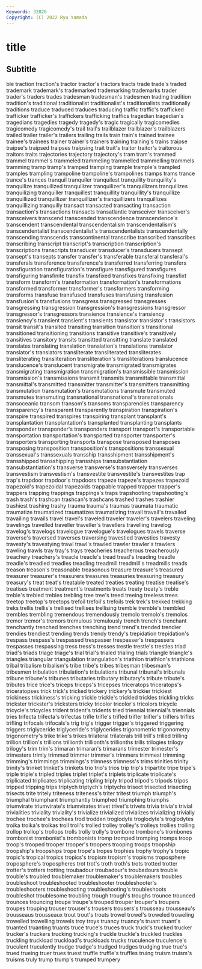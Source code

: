 ```yaml
---
Keywords: 32026
Copyright: (C) 2022 Ryu Yamada
---
```



# title

## Subtitle
ble traction traction's tractor tractor's tractors tracts trade trade's
traded trademark trademark's trademarked trademarking trademarks trader trader's traders trades
tradesman tradesman's tradesmen trading tradition tradition's traditional traditionalist traditionalist's traditionalists
traditionally traditions traduce traduced traduces traducing traffic traffic's trafficked trafficker
trafficker's traffickers trafficking traffics tragedian tragedian's tragedians tragedies tragedy tragedy's
tragic tragically tragicomedies tragicomedy tragicomedy's trail trail's trailblazer trailblazer's trailblazers
trailed trailer trailer's trailers trailing trails train train's trained trainee
trainee's trainees trainer trainer's trainers training training's trains traipse traipse's
traipsed traipses traipsing trait trait's traitor traitor's traitorous traitors traits
trajectories trajectory trajectory's tram tram's trammed trammel trammel's trammeled trammeling
trammelled trammelling trammels tramming tramp tramp's tramped tramping trample trample's
trampled tramples trampling trampoline trampoline's trampolines tramps trams trance trance's
trances tranquil tranquiler tranquilest tranquility tranquility's tranquilize tranquilized tranquilizer tranquilizer's
tranquilizers tranquilizes tranquilizing tranquiller tranquillest tranquillity tranquillity's tranquillize tranquillized tranquillizer
tranquillizer's tranquillizers tranquillizes tranquillizing tranquilly transact transacted transacting transaction transaction's
transactions transacts transatlantic transceiver transceiver's transceivers transcend transcended transcendence transcendence's
transcendent transcendental transcendentalism transcendentalism's transcendentalist transcendentalist's transcendentalists transcendentally transcending transcends
transcontinental transcribe transcribed transcribes transcribing transcript transcript's transcription transcription's transcriptions
transcripts transducer transducer's transducers transept transept's transepts transfer transfer's transferable
transferal transferal's transferals transference transference's transferred transferring transfers transfiguration transfiguration's
transfigure transfigured transfigures transfiguring transfinite transfix transfixed transfixes transfixing transfixt
transform transform's transformation transformation's transformations transformed transformer transformer's transformers transforming
transforms transfuse transfused transfuses transfusing transfusion transfusion's transfusions transgress transgressed
transgresses transgressing transgression transgression's transgressions transgressor transgressor's transgressors transience transience's
transiency transiency's transient transient's transients transistor transistor's transistors transit transit's
transited transiting transition transition's transitional transitioned transitioning transitions transitive transitive's
transitively transitives transitory transits transitted transitting translate translated translates translating
translation translation's translations translator translator's translators transliterate transliterated transliterates transliterating
transliteration transliteration's transliterations translucence translucence's translucent transmigrate transmigrated transmigrates transmigrating
transmigration transmigration's transmissible transmission transmission's transmissions transmit transmits transmittable transmittal
transmittal's transmitted transmitter transmitter's transmitters transmitting transmutation transmutation's transmutations transmute
transmuted transmutes transmuting transnational transnational's transnationals transoceanic transom transom's transoms
transparencies transparency transparency's transparent transparently transpiration transpiration's transpire transpired transpires
transpiring transplant transplant's transplantation transplantation's transplanted transplanting transplants transponder transponder's
transponders transport transport's transportable transportation transportation's transported transporter transporter's transporters
transporting transports transpose transposed transposes transposing transposition transposition's transpositions transsexual
transsexual's transsexuals transship transshipment transshipment's transshipped transshipping transships transubstantiation transubstantiation's
transverse transverse's transversely transverses transvestism transvestism's transvestite transvestite's transvestites trap
trap's trapdoor trapdoor's trapdoors trapeze trapeze's trapezes trapezoid trapezoid's trapezoidal
trapezoids trappable trapped trapper trapper's trappers trapping trappings trappings's traps
trapshooting trapshooting's trash trash's trashcan trashcan's trashcans trashed trashes trashier
trashiest trashing trashy trauma trauma's traumas traumata traumatic traumatize traumatized
traumatizes traumatizing travail travail's travailed travailing travails travel travel's traveled
traveler traveler's travelers traveling travelings travelled traveller traveller's travellers travelling
travelog travelog's travelogs travelogue travelogue's travelogues travels traverse traverse's traversed
traverses traversing travestied travesties travesty travesty's travestying trawl trawl's trawled
trawler trawler's trawlers trawling trawls tray tray's trays treacheries treacherous
treacherously treachery treachery's treacle treacle's tread tread's treading treadle treadle's
treadled treadles treadling treadmill treadmill's treadmills treads treason treason's treasonable
treasonous treasure treasure's treasured treasurer treasurer's treasurers treasures treasuries treasuring
treasury treasury's treat treat's treatable treated treaties treating treatise treatise's
treatises treatment treatment's treatments treats treaty treaty's treble treble's trebled
trebles trebling tree tree's treed treeing treeless trees treetop treetop's
treetops trefoil trefoil's trefoils trek trek's trekked trekking treks trellis
trellis's trellised trellises trellising tremble tremble's trembled trembles trembling tremendous
tremendously tremolo tremolo's tremolos tremor tremor's tremors tremulous tremulously trench
trench's trenchant trenchantly trenched trenches trenching trend trend's trended trendier
trendies trendiest trending trends trendy trendy's trepidation trepidation's trespass trespass's
trespassed trespasser trespasser's trespassers trespasses trespassing tress tress's tresses trestle
trestle's trestles triad triad's triads triage triage's trial trial's trialed
trialing trials triangle triangle's triangles triangular triangulation triangulation's triathlon triathlon's
triathlons tribal tribalism tribalism's tribe tribe's tribes tribesman tribesman's tribesmen
tribulation tribulation's tribulations tribunal tribunal's tribunals tribune tribune's tribunes tributaries
tributary tributary's tribute tribute's tributes trice trice's triceps triceps's tricepses
triceratops triceratops's triceratopses trick trick's tricked trickery trickery's trickier trickiest
trickiness trickiness's tricking trickle trickle's trickled trickles trickling tricks trickster
trickster's tricksters tricky tricolor tricolor's tricolors tricycle tricycle's tricycles trident
trident's tridents tried triennial triennial's triennials tries trifecta trifecta's trifectas
trifle trifle's trifled trifler trifler's triflers trifles trifling trifocals trifocals's
trig trig's trigger trigger's triggered triggering triggers triglyceride triglyceride's triglycerides
trigonometric trigonometry trigonometry's trike trike's trikes trilateral trilaterals trill trill's
trilled trilling trillion trillion's trillions trillionth trillionth's trillionths trills trilogies
trilogy trilogy's trim trim's trimaran trimaran's trimarans trimester trimester's trimesters
trimly trimmed trimmer trimmer's trimmers trimmest trimming trimming's trimmings trimmings's
trimness trimness's trims trinities trinity trinity's trinket trinket's trinkets trio
trio's trios trip trip's tripartite tripe tripe's triple triple's tripled
triples triplet triplet's triplets triplicate triplicate's triplicated triplicates triplicating tripling
triply tripod tripod's tripods tripos tripped tripping trips triptych triptych's
triptychs trisect trisected trisecting trisects trite tritely triteness triteness's triter
tritest triumph triumph's triumphal triumphant triumphantly triumphed triumphing triumphs triumvirate
triumvirate's triumvirates trivet trivet's trivets trivia trivia's trivial trivialities triviality
triviality's trivialize trivialized trivializes trivializing trivially trochee trochee's trochees trod
trodden troglodyte troglodyte's troglodytes troika troika's troikas troll troll's trolled
trolley trolley's trolleys trollies trolling trollop trollop's trollops trolls trolly
trolly's trombone trombone's trombones trombonist trombonist's trombonists tromp tromped tromping
tromps troop troop's trooped trooper trooper's troopers trooping troops troopship
troopship's troopships trope trope's tropes trophies trophy trophy's tropic tropic's
tropical tropics tropics's tropism tropism's tropisms troposphere troposphere's tropospheres trot
trot's troth troth's trots trotted trotter trotter's trotters trotting troubadour
troubadour's troubadours trouble trouble's troubled troublemaker troublemaker's troublemakers troubles troubleshoot
troubleshooted troubleshooter troubleshooter's troubleshooters troubleshooting troubleshooting's troubleshoots troubleshot troublesome troubling
trough trough's troughs trounce trounced trounces trouncing troupe troupe's trouped
trouper trouper's troupers troupes trouping trouser trouser's trousers trousers's trousseau
trousseau's trousseaus trousseaux trout trout's trouts trowel trowel's troweled troweling
trowelled trowelling trowels troy troys truancy truancy's truant truant's truanted
truanting truants truce truce's truces truck truck's trucked trucker trucker's
truckers trucking trucking's truckle truckle's truckled truckles truckling truckload truckload's
truckloads trucks truculence truculence's truculent truculently trudge trudge's trudged trudges
trudging true true's trued trueing truer trues truest truffle truffle's
truffles truing truism truism's truisms truly trump trump's trumped trumpery
